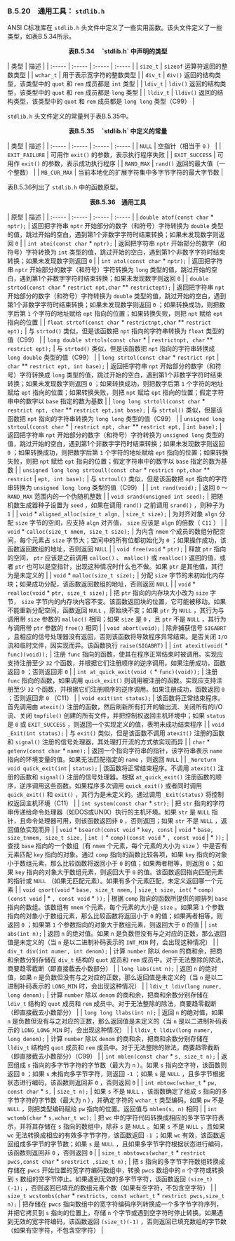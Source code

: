 ### B.5.20　通用工具： `stdlib.h` 

ANSI C标准库在 `stdlib.h` 头文件中定义了一些实用函数。该头文件定义了一些类型，如表B.5.34所示。

<center class="my_markdown"><b class="my_markdown">表B.5.34　 `stdlib.h` 中声明的类型</b></center>

| 类型 | 描述 |
| :-----  | :-----  | :-----  | :-----  |
| `size_t` | `sizeof` 运算符返回的整数类型 |
| `wchar_t` | 用于表示宽字符的整数类型 |
| `div_t` | `div()` 返回的结构类型，该类型中的 `quot` 和 `rem` 成员都是 `int` 类型 |
| `ldiv_t` | `ldiv()` 返回的结构类型，该类型中的 `quot` 和 `rem` 成员都是 `long` 类型 |
| `lldiv_t` | `lldiv()` 返回的结构类型，该类型中的 `quot` 和 `rem` 成员都是 `long long` 类型（C99） |

`stdlib.h` 头文件定义的常量列于表B.5.35中。

<center class="my_markdown"><b class="my_markdown">表B.5.35　 `stdlib.h` 中定义的常量</b></center>

| 类型 | 描述 |
| :-----  | :-----  | :-----  | :-----  |
| `NULL` | 空指针（相当于 `0` ） |
| `EXIT_FAILURE` | 可用作 `exit()` 的参数，表示执行程序失败 |
| `EXIT_SUCCESS` | 可用作 `exit()` 的参数，表示成功执行程序 |
| `RAND_MAX` | `rand()` 返回的最大值（一个整数） |
| `MB_CUR_MAX` | 当前本地化的扩展字符集中多字节字符的最大字节数 |

表B.5.36列出了 `stdlib.h` 中的函数原型。

<center class="my_markdown"><b class="my_markdown">表B.5.36　通用工具</b></center>

| 原型 | 描述 |
| :-----  | :-----  | :-----  | :-----  |
| `double atof(const char`  *  `nptr);` | 返回把字符串 `nptr` 开始部分的数字（和符号）字符转换为 `double` 类型的值，跳过开始的空白，遇到第1个非数字字符时结束转换；如果未发现数字则返回 `0` |
| `int atoi(const char` *  `nptr);` | 返回把字符串 `nptr` 开始部分的数字（和符号）字符转换为 `int` 类型的值，跳过开始的空白，遇到第1个非数字字符时结束转换；如果未发现数字则返回 `0` |
| `int atol(const char` *  `nptr);` | 返回把字符串 `nptr` 开始部分的数字（和符号）字符转换为 `long` 类型的值，跳过开始的空白，遇到第1个非数字字符时结束转换；如果未发现数字则返回 `0` |
| `double strtod(const char` *  `restrict npt,char`  **  `restrictept);` | 返回把字符串 `npt` 开始部分的数字（和符号）字符转换为 `double` 类型的值，跳过开始的空白，遇到第1个非数字字符时结束转换；如果未发现数字则返回 `0` ；如果转换成功，则把数字后第 `1` 个字符的地址赋给 `ept` 指向的位置；如果转换失败，则把 `npt` 赋给 `ept` 指向的位置 |
| `float strtof(const char`  *  `restrictnpt,char`  **  `restrict ept);` | 与 `strtod()` 类似，但是该函数把 `npt` 指向的字符串转换为 `float` 类型的值（C99） |
| `long double strtols(const char`  * | `restrictnpt, char`  ** `restrict ept);` | 与 `strtod()` 类似，但是该函数把 `npt` 指向的字符串转换成 `long double` 类型的值（C99） |
| `long strtol(const char`  *  `restrict npt` | `char`  **  `restrict ept, int base);` | 返回把字符串 `npt` 开始部分的数字（和符号）字符转换成 `long` 类型的值，跳过开始的空白，遇到第1个非数字字符时结束转换；如果未发现数字则返回 `0` ；如果转换成功，则把数字后第 `1` 个字符的地址赋给 `ept` 指向的位置；如果转换失败，则把 `npt` 赋给 `ept` 指向的位置；假定字符串中的数字以 `base` 指定的数为基数 |
| `long long strtoll(const char`  * `restrict npt, char` **  `restrict ept,int base);` | 与 `strtol()` 类似，但是该函数把 `npt` 指向的字符串转换为 `long long` 类型的值（C99） |
| `unsigned long strtoul(const char`  * | `restrict npt, char` **  `restrict ept,` | `int base);` | 返回把字符串 `npt` 开始部分的数字（和符号）字符转换为 `unsigned long` 类型的值，跳过开始的空白，遇到第1个非数字字符时结束转换；如果未发现数字则返回 `0` ；如果转换成功，则把数字后第 `1` 个字符的地址赋给 `ept` 指向的位置；如果转换失败，则把 `npt` 赋给 `ept` 指向的位置；假定字符串中的数字以 `base` 指定的数为基数 |
| `unsigned long long strtoull(const char` *  `restrict npt,char`  **  `restrict` | `ept, int base);` | 与 `strtoul()` 类似，但是该函数把 `npt` 指向的字符串转换为 `unsigned long long` 类型的值（C99） |
| `int rand(void);` | 返回 `0` ～ `RAND_MAX` 范围内的一个伪随机整数 |
| `void srand(unsigned int seed);` | 把随机数生成器种子设置为 `seed` ，如果在调用 `rand()` 之前调用 `srand()` ，则种子为 `1` |
| `void`  * `aligned_alloc(size_t algn,` | `size_t size);` | 为对齐对象 `algn` 分配 `size` 字节的空间，应支持 `algn` 对齐值， `size` 应该是 `algn` 的倍数（ `C11` ） |
| `void`  * `calloc(size_t nmem, size_t size);` | 为内含 `nmem` 个成员的数组分配空间，每个元素占 `size` 字节大；空间中的所有位都初始化为 `0` ；如果操作成功，该函数返回数组的地址，否则返回 `NULL` |
| `void free(void` * `ptr);` | 释放 `ptr` 指向的空间， `ptr` 应该是之前调用 `calloc()` 、 `malloc()` 或 `realloc()` 返回的值，或者 `ptr` 也可以是空指针，出现这种情况时什么也不做。如果 `ptr` 是其他值，其行为是未定义的 |
| `void`  * `malloc(size_t size);` | 分配 `size` 字节的未初始化内存块；如果成功分配，该函数返回数组的地址，否则返回 `NULL` |
| `void`  * `realloc(void` * `ptr, size_t size);` | 把 `ptr` 指向的内存块大小改为 `size` 字节， `size` 字节内的内存块内容不变。该函数返回块的位置，它可能被移动。如果不能重新分配空间，函数返回 `NULL` ，原始块不变；如果 `ptr` 为 `NULL` ，其行为与调用带 `size` 参数的 `malloc()` 相同；如果 `size` 是 `0` ，且 `ptr` 不是 `NULL` ，其行为与调用带 `ptr` 参数的 `free()` 相同 |
| `void abort(void);` | 除非捕获信号 `SIGABRT` ，且相应的信号处理器没有返回，否则该函数将导致程序异常结束。是否关闭 `I/O` 流和临时文件，因实现而异。该函数执行 `raise(SIGABRT)` |
| `int atexit(void(` * `func)(void));` | 注册 `func` 指向的函数，使其在程序正常结束时被调用。实现应支持注册至少 `32` 个函数，并根据它们注册顺序的逆序调用。如果注册成功，函数返回 `0` ；否则返回非 `0` |
| `int at_quick_exit(void (` * `func)(void));` | 注册 `func` 指向的函数，如果调用 `quick_exit()` 则调用被注册的函数。实现应支持注册至少 `32` 个函数，并根据它们注册顺序的逆序调用。如果注册成功，函数返回 `0` ；否则返回非 `0` （C11） |
| `void exit(int status);` | 该函数将正常结束程序。首先调用由 `atexit()` 注册的函数，然后刷新所有打开的输出流、关闭所有的I/O流、关闭 `tmpfile()` 创建的所有文件，并把控制权返回主机环境中；如果 `status` 是 `0` 或 `EXIT_SUCCESS` ，则返回一个实现定义的值，表明未成功结束程序 |
| `void _Exit(int status);` | 与 `exit()` 类似，但是该函数不调用 `atexit()` 注册的函数和 `signal()` 注册的信号处理器，其处理打开流的方式依实现而异 |
| `char`  * `getenv(const char`  *  `name);` | 返回一个指向字符串的指针，该字符串表示 `name` 指向的环境变量的值。如果无法匹配指定的 `name` ，则返回 `NULL` |
| `_Noreturn void quick_exit(int` | `status);` | 该函数将正常结束程序。不调用 `atexit()` 注册的函数和 `signal()` 注册的信号处理器。根据 `at_quick_exit()` 注册函数的顺序，逆序调用这些函数。如果程序多次调用 `quick_exit()` 或者同时调用 `quick_exit()` 和 `exit()` ，其行为是未定义的。通过调用 `_Exit(status)` 将控制权返回主机环境（C11） |
| `int system(const char`  * `str);` | 把 `str` 指向的字符串传递给命令处理器（如DOS或UNIX）执行的主机环境。如果 `str` 是 `NULL` 指针，且命令处理器可用，则该函数返回非 `0` ，否则返回；如果 `str` 不是 `NULL` ，返回值依实现而异 |
| `void`  * `bsearch(const void`  * `key, const` | `void`  * `base, size_tnmem, size_t size,` | `int (` * `comp)(const void`  * `, const void` | * `));` | 查找 `base` 指向的一个数组（有 `nmem` 个元素，每个元素的大小为 `size` ）中是否有元素匹配 `key` 指向的对象。通过 `comp` 指向的函数比较各项，如果 `key` 指向的对象小于数组元素，那么比较函数将返回小于 `0` 的值；如果两者相等，则返回 `0` ；如果 `key` 指向的对象大于数组元素，则返回大于 `0` 的值。该函数返回指向匹配元素的指针或 `NULL` （如果无匹配元素）。如果有多个元素匹配，未定义返回哪一个元素 |
| `void qsort(void` * `base, size_t nmem,` | `size_t size, int(` * `comp) (const void` | * `, const void`  * `));` | 根据 `comp` 指向的函数所提供的顺排列 `base` 指向的数组。该数组有 `nmem` 个元素，每个元素的大小是 `size` 。如果第 `1` 个参数指向的对象小于数组元素，那么比较函数将返回小于 `0` 的值；如果两者相等，则返回 `0` ；如果第 `1` 个参数指向的对象大于数组元素，则返回大于 `0` 的值 |
| `int abs(int n);` | 返回 `n` 的绝对值。如果 `n` 是负数但没有与之对应的正数，那么返回值是未定义的（当 `n` 是以二进制补码表示的 `INT_MIN` 时，会出现这种情况） |
| `div_t div(int numer, int denom);` | 计算 `number` 除以 `denom` 的商和余，把商和余数分别存储在 `div_t` 结构的 `quot` 成员和 `rem` 成员中。对于无法整除的除法，商要趋零截断（即直接截去小数部分） |
| `long labs(int n);` | 返回 `n` 的绝对值，如果 `n` 是负数但没有与之对应的正数，那么返回值是未定义的（当 `n` 是以二进制补码表示的 `LONG_MIN` 时，会出现这种情况） |
| `ldiv_t ldiv(long numer, long denom);` | 计算 `number` 除以 `denom` 的商和余，把商和余数分别存储在 `ldiv_t` 结构的 `quot` 成员和 `rem` 成员中。对于无法整除的除法，商要趋零截断（即直接截去小数部分） |
| `long long llabs(int n);` | 返回 `n` 的绝对值，如果 `n` 是负数但没有与之对应的正数，那么返回值是未定义的（当 `n` 是以二进制补码表示的 `LONG_LONG_MIN` 时，会出现这种情况） |
| `lldiv_t lldiv(long numer, long denom);` | 计算 `number` 除以 `denom` 的商和余，把商和余数分别存储在 `lldiv_t` 结构的 `quot` 成员和 `rem` 成员中。对于无法整除的除法，商要趋零截断（即直接截去小数部分）（C99） |
| `int mblen(const char`  * `s, size_t n);` | 返回组成 `s` 指向的多字节字符的字节数（最大为 `n` ）。如果 `s` 指向空字符，该函数则返回 `0` ；如果 `s` 未指向多字节字符，则返回 `-1` ；如果 `s` 是 `NULL` ，且多字节根据状态进行编码，该函数则返回非 `0` ，否则返回 `0` |
| `int mbtowc(wchar_t` * `pw, const char`  * `s,` | `size_t n);` | 如果 `s` 不是 `NULL` ，该函数确定了组成 `s` 指向的多字节字符的字节数（最大为 `n` ），并确定字符的 `wchar_t` 类型编码。如果 `pw` 不是 `NULL` ，则把类型编码赋给 `pw` 指向的位置。返回值与 `mblen(s, n)` 相同 |
| `int wctomb(char`  * `s,wchar_t wc);` | 把 `wc` 中的字符代码转换成相应的多字节字符表示，并将其存储在 `s` 指向的数组中，除非 `s` 是 `NULL` 。如果 `s` 不是 `NULL` ，且如果 `wc` 无法转换成相应的有效多字节字符，该函数返回 `-1` ；如果 `wc` 有效，该函数返回组成多字节的字节数；如果 `s` 是 `NULL` ，且如果多字节字符根据状态进行编码，该函数则返回非 `0` ，否则返回 `0` |
| `size_t mbstowcs(wchar_t`  * `restrict pwcs,const char`  * `srestrict ,size_t n);` | 把 `s` 指向的多字节字符数组转换成存储在 `pwcs` 开始位置的宽字符编码数组中，转换 `pwcs` 数组中的 `n` 个字符或转换到 `s` 数组的空字节停止。如果遇到无效的多字节字符，该函数返回 `(size_t)(-1);` ，否则返回已填充的数组元素个数（如果有空字符，不包含空字符） |
| `size_t wcstombs(char`  *  `restricts, const wchart_t` *  `restrict pwcs,size_t n);` | 把存储在 `pwcs` 指向数组中的宽字符编码序列转换成一个多字节字符序列，并把它拷贝到 `s` 指向的位置上，存储 `n` 个字节或遇到空字符时停止转换。如果遇到无效的宽字符编码，该函数返回 `(size_t)(-1)` ，否则返回已填充数组的字节数（如果有空字符，不包含空字符） |


